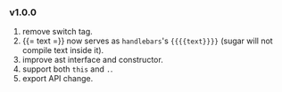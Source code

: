 ### v1.0.0

1. remove switch tag.
2. {{= text =}} now serves as `handlebars`'s `{{{{text}}}}` (sugar will not compile text inside it).
3. improve ast interface and constructor.
4. support both `this` and `.`.
5. export API change.
